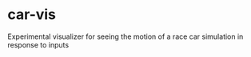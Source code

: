 # car-vis
Experimental visualizer for seeing the motion of a race car simulation in response to inputs
